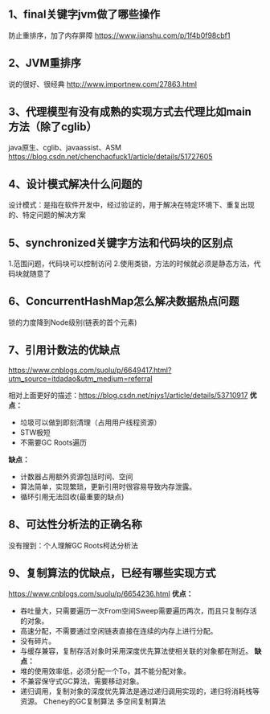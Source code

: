 ## 1、final关键字jvm做了哪些操作
防止重排序，加了内存屏障
https://www.jianshu.com/p/1f4b0f98cbf1

## 2、JVM重排序
说的很好、很经典 http://www.importnew.com/27863.html

## 3、代理模型有没有成熟的实现方式去代理比如main方法（除了cglib）
java原生、cglib、javaassist、ASM
https://blog.csdn.net/chenchaofuck1/article/details/51727605

## 4、设计模式解决什么问题的
设计模式：是指在软件开发中，经过验证的，用于解决在特定环境下、重复出现的、特定问题的解决方案

## 5、synchronized关键字方法和代码块的区别点
1.范围问题，代码块可以控制访问
2.使用类锁，方法的时候就必须是静态方法，代码块就随意了

## 6、ConcurrentHashMap怎么解决数据热点问题
锁的力度降到Node级别(链表的首个元素)

## 7、引用计数法的优缺点
https://www.cnblogs.com/suolu/p/6649417.html?utm_source=itdadao&utm_medium=referral

相对上面更好的描述：https://blog.csdn.net/njys1/article/details/53710917
**优点：**
* 垃圾可以做到即刻清理（占用用户线程资源）
* STW极短
* 不需要GC Roots遍历

**缺点：**
* 计数器占用额外资源包括时间、空间
* 算法简单，实现繁琐，更新引用时很容易导致内存泄露。
* 循环引用无法回收(最重要的缺点)

## 8、可达性分析法的正确名称
没有搜到：个人理解GC Roots柯达分析法

## 9、复制算法的优缺点，已经有哪些实现方式
https://www.cnblogs.com/suolu/p/6654236.html
**优点：**
* 吞吐量大，只需要遍历一次From空间Sweep需要遍历两次，而且只复制存活的对象。
* 高速分配，不需要通过空闲链表直接在连续的内存上进行分配。
* 没有碎片。
* 与缓存兼容，复制存活对象时采用深度优先算法使相关联的对象都在附近。
**缺点：**
* 堆的使用效率低，必须分配一个To，其不能分配对象。
* 不兼容保守式GC算法，需要移动对象。
* 递归调用，复制对象的深度优先算法是通过递归调用实现的，递归将消耗栈等资源。
Cheney的GC复制算法
多空间复制算法



